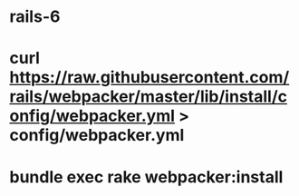 # rails-6
# curl https://raw.githubusercontent.com/rails/webpacker/master/lib/install/config/webpacker.yml > config/webpacker.yml 
# bundle exec rake webpacker:install
